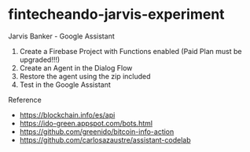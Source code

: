 # fintecheando-jarvis-experiment
Jarvis Banker - Google Assistant


1. Create a Firebase Project with Functions enabled (Paid Plan must be upgraded!!!)
2. Create an Agent in the Dialog Flow
3. Restore the agent using the zip included
4. Test in the Google Assistant


Reference

* https://blockchain.info/es/api
* https://ido-green.appspot.com/bots.html
* https://github.com/greenido/bitcoin-info-action
* https://github.com/carlosazaustre/assistant-codelab
